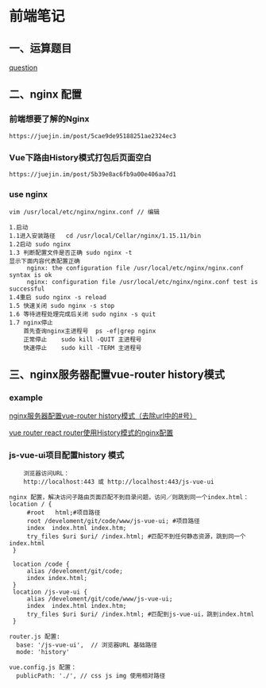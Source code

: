 # 前端笔记

## 一、运算题目
[question](https://github.com/front-end-john/notes/projects/1)

## 二、nginx 配置

### 前端想要了解的Nginx
```
https://juejin.im/post/5cae9de95188251ae2324ec3
```
### Vue下路由History模式打包后页面空白
```
https://juejin.im/post/5b39e8ac6fb9a00e406aa7d1
```
### use nginx
```
vim /usr/local/etc/nginx/nginx.conf // 编辑

1.启动       
1.1进入安装路径   cd /usr/local/Cellar/nginx/1.15.11/bin   
1.2启动 sudo nginx    
1.3 判断配置文件是否正确 sudo nginx -t
显示下面内容代表配置正确
     nginx: the configuration file /usr/local/etc/nginx/nginx.conf syntax is ok
     nginx: configuration file /usr/local/etc/nginx/nginx.conf test is successful 
1.4重启 sudo nginx -s reload  
1.5 快速关闭 sudo nginx -s stop
1.6 等待进程处理完成后关闭 sudo nginx -s quit
1.7 nginx停止  
    首先查询nginx主进程号  ps -ef|grep nginx                    
    正常停止    sudo kill -QUIT 主进程号   
    快速停止    sudo kill -TERM 主进程号
```
## 三、nginx服务器配置vue-router history模式
### example
[nginx服务器配置vue-router history模式（去除url中的#号）](https://juejin.im/post/5c243179e51d450cfe736fb3)

[vue router react router使用History模式的nginx配置](https://juejin.im/post/5c71004351882524c84f23a0)

### js-vue-ui项目配置history 模式

``` 
    浏览器访问URL： 
    http://localhost:443 或 http://localhost:443/js-vue-ui
```

```
nginx 配置，解决访问子路由页面匹配不到目录问题，访问／则跳到同一个index.html：
location / {
     #root   html;#项目路径
     root /develoment/git/code/www/js-vue-ui; #项目路径
     index  index.html index.htm;
     try_files $uri $uri/ /index.html; #匹配不到任何静态资源，跳到同一个index.html
 }

 location /code {
     alias /develoment/git/code;
     index index.html;
 }
 location /js-vue-ui {
     alias /develoment/git/code/www/js-vue-ui;
     index  index.html index.htm;
     try_files $uri $uri/ /index.html; #匹配到js-vue-ui，跳到index.html
 }
```

```
router.js 配置:
  base: '/js-vue-ui',  // 浏览器URL 基础路径
  mode: 'history'
```

``` 
vue.config.js 配置：
  publicPath: './', // css js img 使用相对路径
```